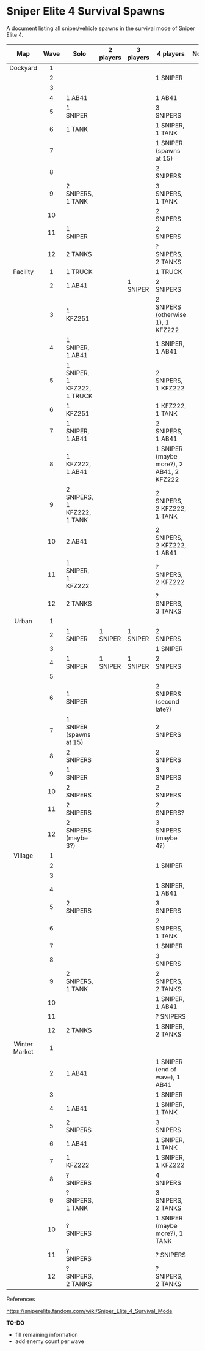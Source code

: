 # Sniper Elite 4 Survival Spawns

A document listing all sniper/vehicle spawns in the survival mode of Sniper Elite 4.

|  Map  |   Wave   | Solo | 2 players | 3 players | 4 players | Notes |
| :---: | :------: | ---- | ----- | ----- | ----- | ----- |
| Dockyard      | 1  |
|               | 2  |  |  |  |  1 SNIPER |
|               | 3  |
|               | 4  | 1 AB41 |  |  | 1 AB41 |
|               | 5  | 1 SNIPER |  |  | 3 SNIPERS |
|               | 6  | 1 TANK |  |  | 1 SNIPER, 1 TANK |
|               | 7  |  |  |  | 1 SNIPER (spawns at 15) |
|               | 8  |  |  |  | 2 SNIPERS |
|               | 9  | 2 SNIPERS, 1 TANK |  |  | 3 SNIPERS, 1 TANK |
|               | 10 |  |  |  | 2 SNIPERS |
|               | 11 | 1 SNIPER |  |  | 2 SNIPERS |
|               | 12 | 2 TANKS |  |  | ? SNIPERS, 2 TANKS |
| Facility      | 1  | 1 TRUCK |  |  | 1 TRUCK |
|               | 2  | 1 AB41 |  | 1 SNIPER | 2 SNIPERS |
|               | 3  | 1 KFZ251 |  |  | 2 SNIPERS (otherwise 1), 1 KFZ222 |
|               | 4  | 1 SNIPER, 1 AB41 |  |  | 1 SNIPER, 1 AB41 |
|               | 5  | 1 SNIPER, 1 KFZ222, 1 TRUCK |  |  | 2 SNIPERS, 1 KFZ222 |
|               | 6  | 1 KFZ251 |  |  | 1 KFZ222, 1 TANK |
|               | 7  | 1 SNIPER, 1 AB41 |  |  | 2 SNIPERS, 1 AB41 |
|               | 8  | 1 KFZ222, 1 AB41 |  |  | 1 SNIPER (maybe more?), 2 AB41, 2 KFZ222 |
|               | 9  | 2 SNIPERS, 1 KFZ222, 1 TANK |  |  | 2 SNIPERS, 2 KFZ222, 1 TANK |
|               | 10 | 2 AB41 |  |  | 2 SNIPERS, 2 KFZ222, 1 AB41 |
|               | 11 | 1 SNIPER, 1 KFZ222 |  |  | ? SNIPERS, 2 KFZ222 |
|               | 12 | 2 TANKS |  |  | ? SNIPERS, 3 TANKS |
| Urban         | 1  |
|               | 2  | 1 SNIPER | 1 SNIPER | 1 SNIPER | 2 SNIPERS |
|               | 3  |  |  |  | 1 SNIPER |
|               | 4  | 1 SNIPER | 1 SNIPER | 1 SNIPER | 2 SNIPERS |
|               | 5  |
|               | 6  | 1 SNIPER |  |  | 2 SNIPERS (second late?) |
|               | 7  | 1 SNIPER (spawns at 15) |  |  | 2 SNIPERS |
|               | 8  | 2 SNIPERS |  |  | 2 SNIPERS |
|               | 9  | 1 SNIPER |  |  | 3 SNIPERS |
|               | 10 | 2 SNIPERS |  |  | 2 SNIPERS |
|               | 11 | 2 SNIPERS |  |  | 2 SNIPERS? |
|               | 12 | 2 SNIPERS (maybe 3?) |  |  | 3 SNIPERS (maybe 4?) |
| Village       | 1  |
|               | 2  |  |  |  | 1 SNIPER |
|               | 3  |
|               | 4  |  |  |  | 1 SNIPER, 1 AB41 |
|               | 5  | 2 SNIPERS  |  |  | 3 SNIPERS |
|               | 6  |  |  |  | 2 SNIPERS, 1 TANK |
|               | 7  |  |  |  | 1 SNIPER |
|               | 8  |  |  |  | 3 SNIPERS |
|               | 9  | 2 SNIPERS, 1 TANK |  |  | 2 SNIPERS, 2 TANKS |
|               | 10 |  |  |  | 1 SNIPER, 1 AB41 |
|               | 11 |  |  |  | ? SNIPERS |
|               | 12 | 2 TANKS |  |  | 1 SNIPER, 2 TANKS |
| Winter Market | 1  |
|               | 2  | 1 AB41 |  |  | 1 SNIPER (end of wave), 1 AB41 |
|               | 3  |  |  |  | 1 SNIPER |
|               | 4  | 1 AB41 |  |  | 1 SNIPER, 1 TANK |
|               | 5  | 2 SNIPERS |  |  | 3 SNIPERS |
|               | 6  | 1 AB41 |  |  | 1 SNIPER, 1 TANK |
|               | 7  | 1 KFZ222 |  |  | 1 SNIPER, 1 KFZ222 |
|               | 8  | ? SNIPERS |  |  | 4 SNIPERS |
|               | 9  | ? SNIPERS, 1 TANK |  |  | 3 SNIPERS, 2 TANKS |
|               | 10 | ? SNIPERS |  |  | 1 SNIPER (maybe more?), 1 TANK |
|               | 11 | ? SNIPERS |  |  | ? SNIPERS |
|               | 12 | ? SNIPERS, 2 TANKS |  |  | ? SNIPERS, 2 TANKS |

References

https://sniperelite.fandom.com/wiki/Sniper_Elite_4_Survival_Mode

**TO-DO**

- fill remaining information
- add enemy count per wave
